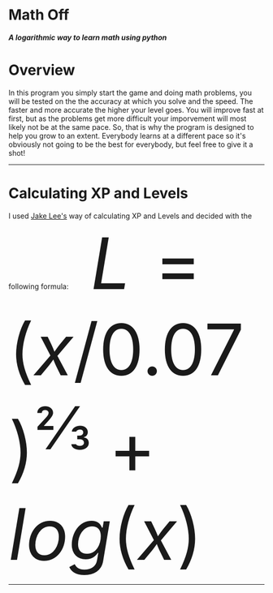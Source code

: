 Math Off
==============

***A logarithmic way to learn math using python***

# Overview
In this program you simply start the game and doing math problems, you will be tested on the the accuracy at which you solve and the speed. The faster and more accurate the higher your level goes. You will improve fast at first, but as the problems get more difficult your imporvement will most likely not be at the same pace. So, that is why the program is designed to help you grow to an extent. Everybody learns at a different pace so it's obviously not going to be the best for everybody, but feel free to give it a shot!

---

# Calculating XP and Levels
I used [Jake Lee's](https://blog.jakelee.co.uk/converting-levels-into-xp-vice-versa/) way of calculating XP and Levels and decided with the following formula:
<span style="font-size:10em;">$\ L = (x/0.07)^⅔ + log(x)$</span>



---

